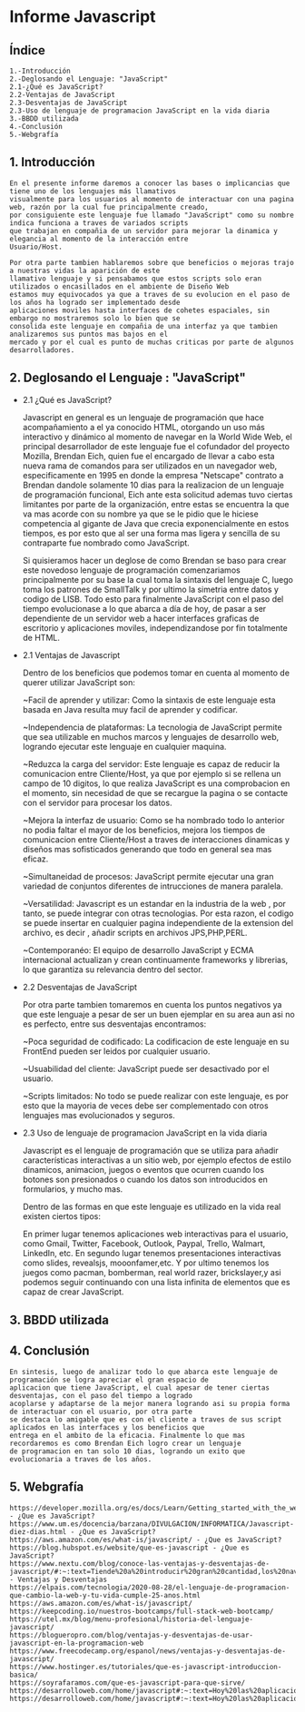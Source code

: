# Informe Javascript

## Índice

    1.-Introducción
    2.-Deglosando el Lenguaje: "JavaScript"
    2.1-¿Qué es JavaScript?
    2.2-Ventajas de JavaScript	
    2.3-Desventajas de JavaScript
    2.3-Uso de lenguaje de programacion JavaScript en la vida diaria
    3.-BBDD utilizada
    4.-Conclusión
    5.-Webgrafía

## 1. Introducción

    En el presente informe daremos a conocer las bases o implicancias que tiene uno de los lenguajes más llamativos 
    visualmente para los usuarios al momento de interactuar con una pagina web, razón por la cual fue principalmente creado,
    por consiguiente este lenguaje fue llamado "JavaScript" como su nombre indica funciona a traves de variados scripts 
    que trabajan en compañia de un servidor para mejorar la dinamica y elegancia al momento de la interacción entre 
    Usuario/Host.

    Por otra parte tambien hablaremos sobre que beneficios o mejoras trajo a nuestras vidas la aparición de este
    llamativo lenguaje y si pensabamos que estos scripts solo eran utilizados o encasillados en el ambiente de Diseño Web
    estamos muy equivocados ya que a traves de su evolucion en el paso de los años ha logrado ser implementado desde
    aplicaciones moviles hasta interfaces de cohetes espaciales, sin embargo no mostraremos solo lo bien que se 
    consolida este lenguaje en compañia de una interfaz ya que tambien analizaremos sus puntos mas bajos en el 
    mercado y por el cual es punto de muchas criticas por parte de algunos desarrolladores.
    
## 2. Deglosando el Lenguaje : "JavaScript"

- 2.1 ¿Qué es JavaScript?

    Javascript en general es un lenguaje de programación que hace acompañamiento a el ya conocido HTML, otorgando
    un uso más interactivo y dinámico al momento de navegar en la World Wide Web, el principal desarrollador de este 
    lenguaje fue el cofundador del proyecto Mozilla, Brendan Eich, quien fue el encargado de llevar a cabo esta nueva rama
    de comandos para ser utilizados en un navegador web, especificamente en 1995 en donde la empresa "Netscape" 
    contrato a Brendan dandole solamente 10 dias para la realizacion de un lenguaje de programación funcional, Eich ante 
    esta solicitud ademas tuvo ciertas limitantes por parte de la organización, entre estas se encuentra la que va mas
    acorde con su nombre ya que se le pidio que le hiciese competencia al gigante de Java que crecia exponencialmente en
    estos tiempos, es por esto que al ser una forma mas ligera y sencilla de su contraparte fue nombrado como JavaScript.

    Si quisieramos hacer un deglose de como Brendan se baso para crear este novedoso lenguaje de programación comenzariamos
    principalmente por su base la cual toma la sintaxis del lenguaje C, luego toma los patrones de SmallTalk y por ultimo
    la simetria entre datos y codigo de LISB. Todo esto para finalmente JavaScript con el paso del tiempo evolucionase
    a lo que abarca a día de hoy, de pasar a ser dependiente de un servidor web a hacer interfaces graficas de escritorio
    y aplicaciones moviles, independizandose por fin totalmente de HTML.

- 2.1 Ventajas de Javascript

    Dentro de los beneficios que podemos tomar en cuenta al momento de querer utilizar JavaScript son:

    ~Facil de aprender y utilizar: Como la sintaxis de este lenguaje esta basada en Java resulta muy facil de aprender y
    codificar.

    ~Independencia de plataformas: La tecnologia de JavaScript permite que sea utilizable en muchos marcos y lenguajes
    de desarrollo web, logrando ejecutar este lenguaje en cualquier maquina.

    ~Reduzca la carga del servidor: Este lenguaje es capaz de reducir la comunicacion entre Cliente/Host, ya que por
    ejemplo si se rellena un campo de 10 digitos, lo que realiza JavaScript es una comprobacion en el momento, sin 
    necesidad de que se recargue la pagina o se contacte con el servidor para procesar los datos.

    ~Mejora la interfaz de usuario: Como se ha nombrado todo lo anterior no podia faltar el mayor de los beneficios, 
    mejora los tiempos de comunicacion entre Cliente/Host a traves de interacciones dinamicas y diseños mas sofisticados
    generando que todo en general sea mas eficaz.

    ~Simultaneidad de procesos: JavaScript permite ejecutar una gran variedad de conjuntos diferentes de intrucciones de
    manera paralela.
    
    ~Versatilidad: Javascript es un estandar en la industria de la web , por tanto, se puede integrar con otras 
    tecnologias. Por esta razon, el codigo se puede  insertar en cualquier pagina independiente de la extension del 
    archivo, es decir , añadir scripts en archivos JPS,PHP,PERL.

    ~Contemporanéo: El equipo de desarrollo  JavaScript  y ECMA internacional  actualizan y crean continuamente frameworks
    y librerias, lo que garantiza su relevancia dentro del sector.
    
- 2.2 Desventajas de JavaScript

    Por otra parte tambien tomaremos en cuenta los puntos negativos ya que este lenguaje a pesar de ser un buen ejemplar
    en su area aun asi no es perfecto, entre sus desventajas encontramos:

    ~Poca seguridad de codificado: La codificacion de este lenguaje en su FrontEnd pueden ser leidos por cualquier 
    usuario.

    ~Usuabilidad del cliente: JavaScript puede ser desactivado por el usuario.

    ~Scripts limitados: No todo se puede realizar con este lenguaje, es por esto que la mayoria de veces debe ser 
    complementado con otros lenguajes mas evolucionados y seguros.


- 2.3 Uso de lenguaje de programacion JavaScript en la vida diaria
    
    Javascript es el lenguaje de programación que se utiliza para añadir características interactivas a un sitio web,
    por ejemplo efectos de estilo dinamicos, animacion, juegos o eventos que ocurren cuando los botones son presionados o 
    cuando los datos son introducidos en formularios, y mucho mas.

    Dentro de las formas en que este lenguaje es utilizado en la vida real existen ciertos tipos:

    En primer lugar tenemos aplicaciones web interactivas para el usuario, como Gmail, Twitter, Facebook, Outlook,
    Paypal, Trello, Walmart, LinkedIn, etc. En segundo lugar tenemos presentaciones interactivas como slides, revealsjs,
    mooonfamer,etc. Y por ultimo tenemos los juegos como pacman, bomberman, real world razer, brickslayer,y asi podemos
    seguir continuando con una lista infinita de elementos que es capaz de crear JavaScript.
    
## 3. BBDD utilizada

## 4. Conclusión

    En sintesis, luego de analizar todo lo que abarca este lenguaje de programación se logra apreciar el gran espacio de 
    aplicacion que tiene JavaScript, el cual apesar de tener ciertas desventajas, con el paso del tiempo a logrado
    acoplarse y adaptarse de la mejor manera logrando asi su propia forma de interactuar con el usuario, por otra parte
    se destaca lo amigable que es con el cliente a traves de sus script aplicados en las interfaces y los beneficios que 
    entrega en el ambito de la eficacia. Finalmente lo que mas recordaremos es como Brendan Eich logro crear un lenguaje
    de programacion en tan solo 10 dias, logrando un exito que evolucionaria a traves de los años.

## 5. Webgrafía

    https://developer.mozilla.org/es/docs/Learn/Getting_started_with_the_web/JavaScript_basics - ¿Que es JavaScript?
    https://www.um.es/docencia/barzana/DIVULGACION/INFORMATICA/Javascript-diez-dias.html - ¿Que es JavaScript?
    https://aws.amazon.com/es/what-is/javascript/ - ¿Que es JavaScript?
    https://blog.hubspot.es/website/que-es-javascript - ¿Que es JavaScript?
    https://www.nextu.com/blog/conoce-las-ventajas-y-desventajas-de-javascript/#:~:text=Tiende%20a%20introducir%20gran%20cantidad,los%20navegadores%20de%20manera%20uniforme. - Ventajas y Desventajas
    https://elpais.com/tecnologia/2020-08-28/el-lenguaje-de-programacion-que-cambio-la-web-y-tu-vida-cumple-25-anos.html
    https://aws.amazon.com/es/what-is/javascript/
    https://keepcoding.io/nuestros-bootcamps/full-stack-web-bootcamp/
    https://utel.mx/blog/menu-profesional/historia-del-lenguaje-javascript/
    https://blogueropro.com/blog/ventajas-y-desventajas-de-usar-javascript-en-la-programacion-web
    https://www.freecodecamp.org/espanol/news/ventajas-y-desventajas-de-javascript/
    https://www.hostinger.es/tutoriales/que-es-javascript-introduccion-basica/
    https://soyrafaramos.com/que-es-javascript-para-que-sirve/
    https://desarrolloweb.com/home/javascript#:~:text=Hoy%20las%20aplicaciones%20web%20m%C3%A1s,Slack%20o%20terminal%20como%20Hyper.
    https://desarrolloweb.com/home/javascript#:~:text=Hoy%20las%20aplicaciones%20web%20m%C3%A1s,Slack%20o%20terminal%20como%20Hyper.